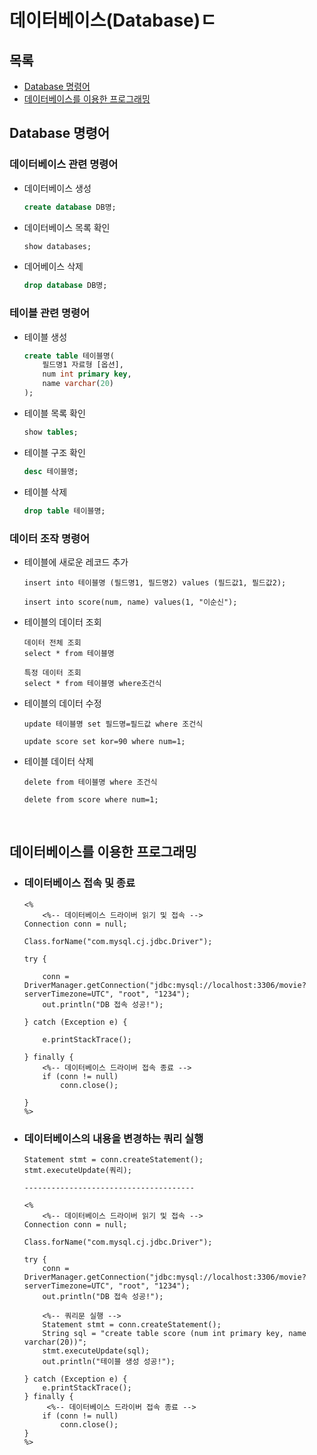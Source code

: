 # 데이터베이스(Database)ㄷ
## 목록
+ [Database 명령어](#Database-명령어)
+ [데이터베이스를 이용한 프로그래밍](#데이터베이스를-이용한-프로그래밍)
## Database 명령어
### 데이터베이스 관련 명령어
- 데이터베이스 생성
    ```DDL
    create database DB명;
    ```
- 데이터베이스 목록 확인
    ```DDL
    show databases;
    ```
- 데어베이스 삭제
    ```DDL
    drop database DB명;
    ```
### 테이블 관련 명령어
- 테이블 생성
    ```DDL
    create table 테이블명(
        필드명1 자료형 [옵션],
        num int primary key,
        name varchar(20)
    );
    ```
- 테이블 목록 확인
    ```DDL
    show tables;
    ```
- 테이블 구조 확인
    ```DDL
    desc 테이블명;
    ```
- 테이블 삭제
    ```DDL
    drop table 테이블명;
    ```
### 데이터 조작 명령어
- 테이블에 새로운 레코드 추가
    ```DML
    insert into 테이블명 (필드명1, 필드명2) values (필드값1, 필드값2);

    insert into score(num, name) values(1, "이순신");
    ```
- 테이블의 데이터 조회
    ```DML
    데이터 전체 조회
    select * from 테이블명
    
    특정 데이터 조회
    select * from 테이블명 where조건식
    ```
- 테이블의 데이터 수정
    ```DML
    update 테이블명 set 필드명=필드값 where 조건식
    
    update score set kor=90 where num=1;
    ```
- 테이블 데이터 삭제
    ```DML
    delete from 테이블명 where 조건식

    delete from score where num=1;
    ```    
<br>

## 데이터베이스를 이용한 프로그래밍
- ### 데이터베이스 접속 및 종료
    ```DML
    <%
		<%-- 데이터베이스 드라이버 읽기 및 접속 -->
	Connection conn = null;

	Class.forName("com.mysql.cj.jdbc.Driver");

	try {

		conn = DriverManager.getConnection("jdbc:mysql://localhost:3306/movie?serverTimezone=UTC", "root", "1234");
		out.println("DB 접속 성공!");

	} catch (Exception e) {

		e.printStackTrace();

	} finally {
        <%-- 데이터베이스 드라이버 접속 종료 -->
		if (conn != null)
			conn.close();

	}
	%>
    ```
- ### 데이터베이스의 내용을 변경하는 쿼리 실행
    ```DML
    Statement stmt = conn.createStatement();
    stmt.executeUpdate(쿼리);

    --------------------------------------

    <%
		<%-- 데이터베이스 드라이버 읽기 및 접속 -->
	Connection conn = null;

	Class.forName("com.mysql.cj.jdbc.Driver");

	try {
		conn = DriverManager.getConnection("jdbc:mysql://localhost:3306/movie?serverTimezone=UTC", "root", "1234");
		out.println("DB 접속 성공!");
		
        <%-- 쿼리문 실행 -->
		Statement stmt = conn.createStatement();
		String sql = "create table score (num int primary key, name varchar(20))";
		stmt.executeUpdate(sql);
		out.println("테이블 생성 성공!");
		
	} catch (Exception e) {
		e.printStackTrace();
	} finally {
         <%-- 데이터베이스 드라이버 접속 종료 -->
		if (conn != null)
			conn.close();
	}
	%>
    ```
